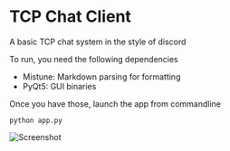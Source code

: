 # TCP Chat Client

A basic TCP chat system in the style of discord

To run, you need the following dependencies

+ Mistune: Markdown parsing for formatting
+ PyQt5: GUI binaries

Once you have those, launch the app from commandline

	python app.py



![Screenshot](https://cdn.zombine.me/shx/python_2020-03-06_22-01-16.png)
